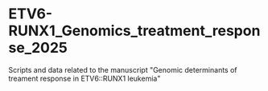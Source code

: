 # ETV6-RUNX1_Genomics_treatment_response_2025
Scripts and data related to the manuscript "Genomic determinants of treament response in ETV6::RUNX1 leukemia"
